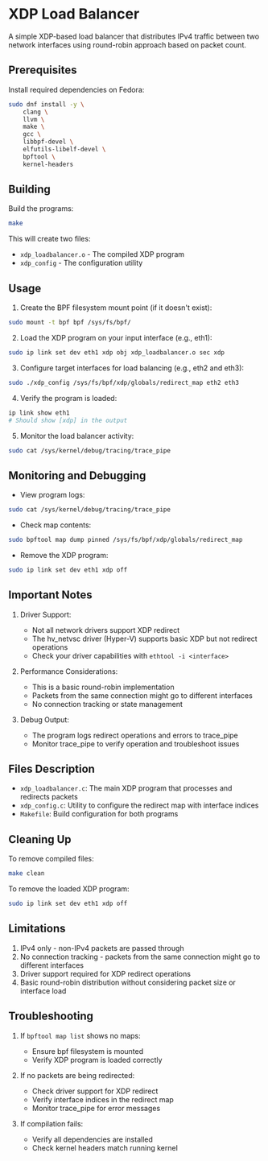 # XDP Load Balancer

A simple XDP-based load balancer that distributes IPv4 traffic between two network interfaces using round-robin approach based on packet count.

## Prerequisites

Install required dependencies on Fedora:
```bash
sudo dnf install -y \
    clang \
    llvm \
    make \
    gcc \
    libbpf-devel \
    elfutils-libelf-devel \
    bpftool \
    kernel-headers
```

## Building

Build the programs:
```bash
make
```

This will create two files:
- `xdp_loadbalancer.o` - The compiled XDP program
- `xdp_config` - The configuration utility

## Usage

1. Create the BPF filesystem mount point (if it doesn't exist):
```bash
sudo mount -t bpf bpf /sys/fs/bpf/
```

2. Load the XDP program on your input interface (e.g., eth1):
```bash
sudo ip link set dev eth1 xdp obj xdp_loadbalancer.o sec xdp
```

3. Configure target interfaces for load balancing (e.g., eth2 and eth3):
```bash
sudo ./xdp_config /sys/fs/bpf/xdp/globals/redirect_map eth2 eth3
```

4. Verify the program is loaded:
```bash
ip link show eth1
# Should show [xdp] in the output
```

5. Monitor the load balancer activity:
```bash
sudo cat /sys/kernel/debug/tracing/trace_pipe
```

## Monitoring and Debugging

- View program logs:
```bash
sudo cat /sys/kernel/debug/tracing/trace_pipe
```

- Check map contents:
```bash
sudo bpftool map dump pinned /sys/fs/bpf/xdp/globals/redirect_map
```

- Remove the XDP program:
```bash
sudo ip link set dev eth1 xdp off
```

## Important Notes

1. Driver Support:
    - Not all network drivers support XDP redirect
    - The hv_netvsc driver (Hyper-V) supports basic XDP but not redirect operations
    - Check your driver capabilities with `ethtool -i <interface>`

2. Performance Considerations:
    - This is a basic round-robin implementation
    - Packets from the same connection might go to different interfaces
    - No connection tracking or state management

3. Debug Output:
    - The program logs redirect operations and errors to trace_pipe
    - Monitor trace_pipe to verify operation and troubleshoot issues

## Files Description

- `xdp_loadbalancer.c`: The main XDP program that processes and redirects packets
- `xdp_config.c`: Utility to configure the redirect map with interface indices
- `Makefile`: Build configuration for both programs

## Cleaning Up

To remove compiled files:
```bash
make clean
```

To remove the loaded XDP program:
```bash
sudo ip link set dev eth1 xdp off
```

## Limitations

1. IPv4 only - non-IPv4 packets are passed through
2. No connection tracking - packets from the same connection might go to different interfaces
3. Driver support required for XDP redirect operations
4. Basic round-robin distribution without considering packet size or interface load

## Troubleshooting

1. If `bpftool map list` shows no maps:
    - Ensure bpf filesystem is mounted
    - Verify XDP program is loaded correctly

2. If no packets are being redirected:
    - Check driver support for XDP redirect
    - Verify interface indices in the redirect map
    - Monitor trace_pipe for error messages

3. If compilation fails:
    - Verify all dependencies are installed
    - Check kernel headers match running kernel